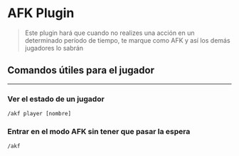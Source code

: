 # AFK Plugin

> Este plugin hará que cuando no realizes una acción en un determinado período de tiempo, te marque como AFK y así los demás jugadores lo sabrán

## Comandos útiles para el jugador
---
### Ver el estado de un jugador
~~~
/akf player [nombre]
~~~
### Entrar en el modo AFK sin tener que pasar la espera
~~~
/akf
~~~